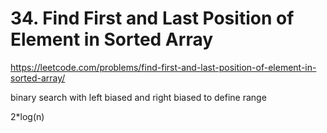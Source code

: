 # 34. Find First and Last Position of Element in Sorted Array

https://leetcode.com/problems/find-first-and-last-position-of-element-in-sorted-array/

binary search with left biased and right biased to define range 

2*log(n)